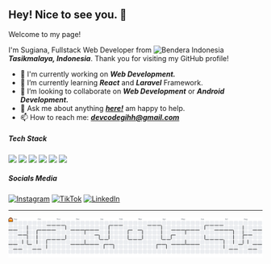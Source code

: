 ## Hey! Nice to see you. 👋

<!--
**devcode-gihh/devcode-gihh** is a ✨ _special_ ✨ repository because its `README.md` (this file) appears on your GitHub profile.

Here are some ideas to get you started:

- 🔭 I’m currently working on ...
- 🌱 I’m currently learning ...
- 👯 I’m looking to collaborate on ...
- 🤔 I’m looking for help with ...
- 💬 Ask me about ...
- 📫 How to reach me: ...
- 😄 Pronouns: ...
- ⚡ Fun fact: ...
-->

Welcome to my page!

I'm Sugiana, Fullstack Web Developer from <img src="https://hatscripts.github.io/circle-flags/flags/id.svg" width="13" height="13" alt="Bendera Indonesia" /> ***Tasikmalaya, Indonesia***.  Thank you for visiting my GitHub profile!

- 🔭 I'm currently working  on ***Web Development.***
- 🌱 I’m currently learning ***React*** and ***Laravel*** Framework.
- 👯 I’m looking to collaborate on ***Web Development*** or ***Android Development.***
- 💬 Ask me about anything ***[here!](https://www.instagram.com/devcode.gihh)*** am happy to help.
- 📫 How to reach me: ***devcodegihh@gmail.com***


##### Tech Stack

<img src="https://img.shields.io/badge/HTML5-E34F26?style=for-the-badge&logo=html5&logoColor=white" /> <img src="https://img.shields.io/badge/CSS3-1572B6?style=for-the-badge&logo=css3&logoColor=white" /> <img src="https://img.shields.io/badge/JavaScript-323330?style=for-the-badge&logo=javascript&logoColor=F7DF1E" /> <img src="https://img.shields.io/badge/PHP-777BB4?style=for-the-badge&logo=php&logoColor=white" />
<img src="https://img.shields.io/badge/React-20232A?style=for-the-badge&logo=react&logoColor=61DAFB" /> <img src="https://img.shields.io/badge/Laravel-FF2D20?style=for-the-badge&logo=laravel&logoColor=white" />

##### Socials Media

[![Instagram](https://img.shields.io/badge/Instagram-E4405F?style=for-the-badge&logo=instagram&logoColor=white)](https://instagram.com/devcode.gihh) [![TikTok](https://img.shields.io/badge/TikTok-000000?style=for-the-badge&logo=tiktok&logoColor=white)](https://www.tiktok.com/@ugihhhhh) [![LinkedIn](https://img.shields.io/badge/LinkedIn-0077B5?style=for-the-badge&logo=linkedin&logoColor=white)](https://www.linkedin.com/in/mochamad-sugiana-s-85764a341)

<hr>

<picture>
  <source media="(prefers-color-scheme: dark)" srcset="https://raw.githubusercontent.com/devcode-gihh/devcode-gihh/output/pacman-contribution-graph-dark.svg">
  <source media="(prefers-color-scheme: light)" srcset="https://raw.githubusercontent.com/devcode-gihh/devcode-gihh/output/pacman-contribution-graph.svg">
  <img alt="pacman contribution graph" src="https://raw.githubusercontent.com/devcode-gihh/devcode-gihh/output/pacman-contribution-graph.svg">
</picture>

###
